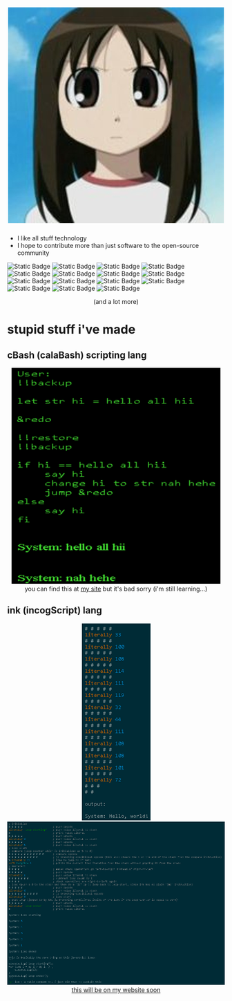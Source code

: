 <h1 align="center">
  <img src="https://github.com/notapsuedonym/notapsuedonym/blob/main/cereal.jpg?raw=true">
</h1>

- I like all stuff technology
- I hope to contribute more than just software to the open-source community

![Static Badge](https://img.shields.io/badge/hates-4chan-%23006600?logo=4chan)
![Static Badge](https://img.shields.io/badge/HATES-Meta-%230467DF?logo=Meta&color=%230467DF)
![Static Badge](https://img.shields.io/badge/HATES-Fedora-%230467DF?logo=Fedora&color=%2351A2DA)
![Static Badge](https://img.shields.io/badge/HATES-.NET-%230467DF?logo=.NET&color=%23512BD4)
![Static Badge](https://img.shields.io/badge/HATES-NVIDIA-%230467DF?logo=NVIDIA&color=%2376B900)
![Static Badge](https://img.shields.io/badge/loves-Matrix-%23000000?logo=matrix)
![Static Badge](https://img.shields.io/badge/uses-Element-%230DBD8B?logo=element)
![Static Badge](https://img.shields.io/badge/uses-Manjaro-%2335BF5C?logo=manjaro)
![Static Badge](https://img.shields.io/badge/eats-Pi-%23A22846?logo=raspberrypi)
![Static Badge](https://img.shields.io/badge/smoke-Camls-%230467DF?logo=OCaml&color=%23EC6813)
![Static Badge](https://img.shields.io/badge/knows-Python-%233776AB?logo=python)
![Static Badge](https://img.shields.io/badge/knows-JavaScript-%23F7DF1E?logo=javascript)
![Static Badge](https://img.shields.io/badge/learning-Perl-%2339457E?logo=perl)
![Static Badge](https://img.shields.io/badge/learning-C%2B%2B-%2300599C?logo=c%2B%2B)
![Static Badge](https://img.shields.io/badge/learning-Fortran-%23734F96?logo=Fortran&color=%23734F96)


<p align="center">(and a lot more)</p>

# stupid stuff i've made
## cBash (calaBash) scripting lang
<div align="center">
  <img src="https://github.com/notapsuedonym/notapsuedonym/blob/main/stupidLang.png?raw=true" height="500vh">
</div>
<div align="center">
  you can find this at <a href="https://artificialvagina.neocities.org/cBash">my site</a> but it's bad sorry
  (i'm still learning...)
</div>

## ink (incogScript) lang
<div align="center">
  <img src="https://github.com/notapsuedonym/notapsuedonym/blob/main/ink3.png?raw=true">
  <img src="https://github.com/notapsuedonym/notapsuedonym/blob/main/unecessaryComplexity.png?raw=true">
</div>
<div align="center">
  <a href="https://artificialvagina.neocities.org/scribeLang">this will be on my website soon</a>
</div>

